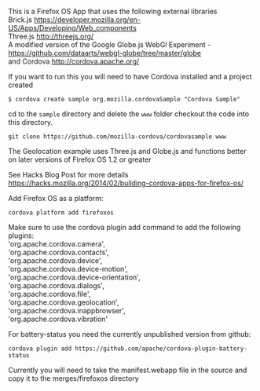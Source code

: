 This is a Firefox OS App that uses the following external libraries  
Brick.js https://developer.mozilla.org/en-US/Apps/Developing/Web_components  
Three.js http://threejs.org/  
A modified version of the Google Globe.js WebGl Experiment - https://github.com/dataarts/webgl-globe/tree/master/globe  
and Cordova http://cordova.apache.org/  

If you want to run this you will need to have Cordova installed and a project created  

    $ cordova create sample org.mozilla.cordovaSample "Cordova Sample"

cd to the `sample` directory and delete the `www` folder
checkout the code into this directory.

    git clone https://github.com/mozilla-cordova/cordovasample www     

The Geolocation example uses Three.js and Globe.js and functions better on later versions of Firefox OS 1.2 or greater  

See Hacks Blog Post for more details  
https://hacks.mozilla.org/2014/02/building-cordova-apps-for-firefox-os/

Add Firefox OS as a platform:

    cordova platform add firefoxos

Make sure to use the cordova plugin add command to add the following plugins:  
  'org.apache.cordova.camera',  
  'org.apache.cordova.contacts',  
  'org.apache.cordova.device',  
  'org.apache.cordova.device-motion',  
  'org.apache.cordova.device-orientation',  
  'org.apache.cordova.dialogs',  
  'org.apache.cordova.file',  
  'org.apache.cordova.geolocation',  
  'org.apache.cordova.inappbrowser',  
  'org.apache.cordova.vibration'  

For battery-status you need the currently unpublished version from github:

    cordova plugin add https://github.com/apache/cordova-plugin-battery-status

Currently you will need to take the manifest.webapp file in the source and copy it to the merges/firefoxos directory
